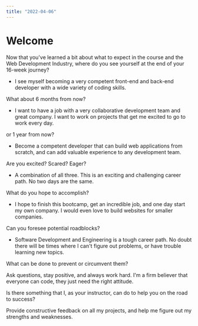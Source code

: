 ```yaml
---
title: "2022-04-06"
---
```


# Welcome

Now that you've learned a bit about what to expect in the course and the Web Development Industry, where do you see yourself at the end of your 16-week journey?

- I see myself becoming a very competent front-end and back-end developer with a wide variety of coding skills.

What about 6 months from now?

- I want to have a job with a very collaborative development team and great company. I want to work on projects that get me excited to go to work every day.

or 1 year from now?

- Become a competent developer that can build web applications from scratch, and can add valuable experience to any development team.

Are you excited? Scared? Eager?

- A combination of all three. This is an exciting and challenging career path. No two days are the same.

What do you hope to accomplish?

- I hope to finish this bootcamp, get an incredible job, and one day start my own company. I would even love to build websites for smaller companies.

Can you foresee potential roadblocks?

- Software Development and Engineering is a tough career path. No doubt there will be times where I can't figure out problems, or have trouble learning new topics.

What can be done to prevent or circumvent them?

Ask questions, stay positive, and always work hard. I'm a firm believer that everyone can code, they just need the right attitude.

Is there something that I, as your instructor, can do to help you on the road to success?

Provide constructive feedback on all my projects, and help me figure out my strengths and weaknesses.
